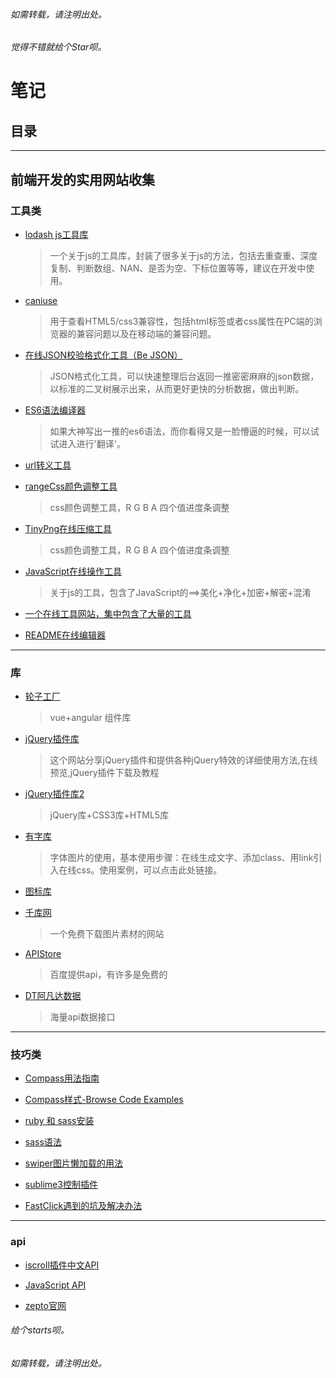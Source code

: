 ﻿###### 如需转载，请注明出处。
###### 觉得不错就给个Star呗。

# 笔记 #


## 目录










-------------------------------------



## 前端开发的实用网站收集

### 工具类
* [lodash js工具库](http://lodashjs.com/docs/)
  > 一个关于js的工具库，封装了很多关于js的方法，包括去重查重、深度复制、判断数组、NAN、是否为空、下标位置等等，建议在开发中使用。

* [caniuse](http://caniuse.com/)
  > 用于查看HTML5/css3兼容性，包括html标签或者css属性在PC端的浏览器的兼容问题以及在移动端的兼容问题。

* [在线JSON校验格式化工具（Be JSON）](http://www.bejson.com/)
  > JSON格式化工具，可以快速整理后台返回一推密密麻麻的json数据，以标准的二叉树展示出来，从而更好更快的分析数据，做出判断。

* [ES6语法编译器](https://babeljs.io/)
  > 如果大神写出一推的es6语法，而你看得又是一脸懵逼的时候，可以试试进入进行'翻译'。

* [url转义工具](http://meyerweb.com/eric/tools/dencoder/)

* [rangeCss颜色调整工具](http://danielstern.ca/range.css/#/)
  > css颜色调整工具，R G B A 四个值进度条调整

* [TinyPng在线压缩工具](https://tinypng.com/)
  > css颜色调整工具，R G B A 四个值进度条调整

* [JavaScript在线操作工具](http://tool.lu/js/)
  > 关于js的工具，包含了JavaScript的==>美化+净化+加密+解密+混淆

* [一个在线工具网站，集中包含了大量的工具](http://tool.lu/)

* [README在线编辑器](https://www.zybuluo.com/mdeditor)

**********************************************************
### 库

* [轮子工厂](http://www.wheelsfactory.cn/#/home)
  > vue+angular 组件库

* [jQuery插件库](http://www.jq22.com/jq1-jq)
  > 这个网站分享jQuery插件和提供各种jQuery特效的详细使用方法,在线预览,jQuery插件下载及教程

* [jQuery插件库2](http://www.htmleaf.com/)
  > jQuery库+CSS3库+HTML5库

* [有字库](youziku.com)
  > 字体图片的使用，基本使用步骤：在线生成文字、添加class、用link引入在线css。使用案例，可以点击此处链接。

* [图标库](http://www.iconfont.cn/)

* [千库网](http://588ku.com/)
  > 一个免费下载图片素材的网站

* [APIStore](http://apistore.baidu.com/)
  > 百度提供api，有许多是免费的

* [DT阿凡达数据](http://www.avatardata.cn/)
  > 海量api数据接口


**********************************************************
### 技巧类

* [Compass用法指南](http://www.ruanyifeng.com/blog/2012/11/compass.html)

* [Compass样式-Browse Code Examples](http://compass-style.org/examples/)

* [ruby 和 sass安装](http://www.w3cplus.com/sassguide/install.html)

* [sass语法](http://www.w3cplus.com/sassguide/syntax.html)

* [swiper图片懒加载的用法](http://idangero.us/swiper/api/#.V_3hSyF95QI)

* [sublime3控制插件](http://devework.com/sublime-text-3-package-control.html)

* [FastClick遇到的坑及解决办法](https://www.php.cn/js-tutorial-387360.html)

**********************************************************
### api

* [iscroll插件中文API](http://wiki.jikexueyuan.com/project/iscroll-5/)

* [JavaScript API](http://lbsyun.baidu.com/index.php?title=jspopular)

* [zepto官网](http://zeptojs.com/)




###### 给个starts呗。
###### 如需转载，请注明出处。
